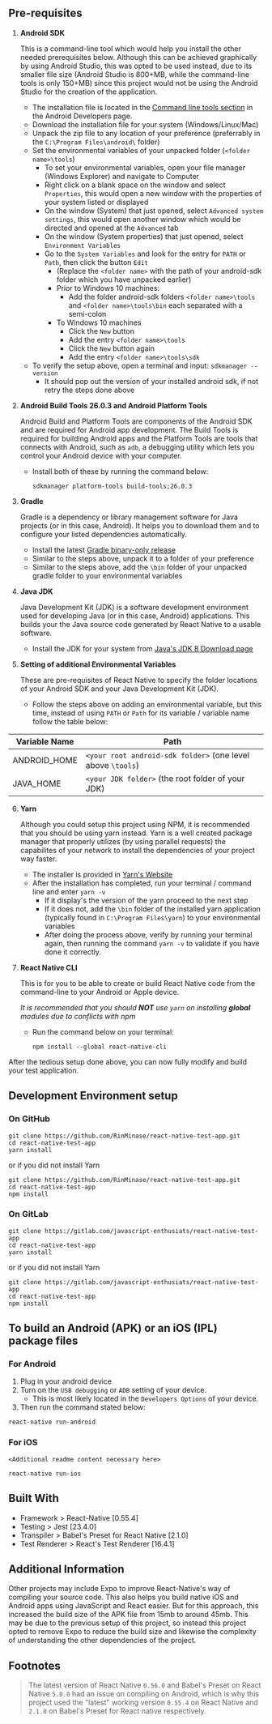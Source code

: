 ## Pre-requisites
1. **Android SDK**

    This is a command-line tool which would help you install the other needed prerequisites below. Although this can be achieved graphically by using Android Studio, this was opted to be used instead, due to its smaller file size (Android Studio is 800+MB, while the command-line tools is only 150+MB) since this project would not be using the Android Studio for the creation of the application.
	
	- The installation file is located in the [Command line tools section](https://developer.android.com/studio/#command-tools) in the Android Developers page.
	- Download the installation file for your system (Windows/Linux/Mac)
	- Unpack the zip file to any location of your preference (preferrably in the `C:\Program Files\android\` folder)
	- Set the environmental variables of your unpacked folder (`<folder name>\tools`)
		- To set your environmental variables, open your file manager (Windows Explorer) and navigate to Computer
		- Right click on a blank space on the window and select `Properties`, this would open a new window with the properties of your system listed or displayed
		- On the window (System) that just opened, select `Advanced system settings`, this would open another window which would be directed and opened at the `Advanced` tab
		- On the window (System properties) that just opened, select `Environment Variables`
		- Go to the `System Variables` and look for the entry for `PATH` or `Path`, then click the button `Edit`
			- (Replace the `<folder name>` with the path of your android-sdk folder which you have unpacked earlier)
			- Prior to Windows 10 machines:
				- Add the folder android-sdk folders `<folder name>\tools` and `<folder name>\tools\bin` each separated with a semi-colon
			- To Windows 10 machines
				- Click the `New` button
				- Add the entry `<folder name>\tools`
				- Click the `New` button again
				- Add the entry `<folder name>\tools\sdk`
	- To verify the setup above, open a terminal and input: `sdkmanager --version`
		- It should pop out the version of your installed android sdk, if not retry the steps done above
		
2. **Android Build Tools 26.0.3 and Android Platform Tools**

    Android Build and Platform Tools are components of the Android SDK and are required for Android app development. The Build Tools is required for building Android apps and the  Platform Tools are tools that connects with Android, such as `adb`, a debugging utility which lets you control your Android device with your computer.
	
	- Install both of these by running the command below:
	
      `sdkmanager platform-tools build-tools;26.0.3`
	
3. **Gradle**

    Gradle is a dependency or library management software for Java projects (or in this case, Android). It helps you to download them and to configure your listed dependencies automatically.
	
	- Install the latest [Gradle binary-only release](https://gradle.org/releases/)
	- Similar to the steps above, unpack it to a folder of your preference
	- Similar to the steps above, add the `\bin` folder of your unpacked gradle folder to your environmental variables
	
4. **Java JDK**

    Java Development Kit (JDK) is a software development environment used for developing Java (or in this case, Android) applications. This builds your the Java source code generated by React Native to a usable software.
	
	- Install the JDK for your system from [Java's JDK 8 Download page](http://www.oracle.com/technetwork/java/javase/downloads/jdk8-downloads-2133151.html)
	
5. **Setting of additional Environmental Variables**

    These are pre-requisites of React Native to specify the folder locations of your Android SDK and your Java Development Kit (JDK).
	
	- Follow the steps above on adding an environmental variable, but this time, instead of using `PATH` or `Path` for its variable / variable name follow the table below:

| Variable Name | Path |
| --- | --- |
| ANDROID_HOME | `<your root android-sdk folder>` (one level above `\tools`) |
| JAVA_HOME | `<your JDK folder>` (the root folder of your JDK) |

6. **Yarn**

    Although you could setup this project using NPM, it is recommended that you should be using yarn instead. Yarn is a well created package manager that properly utilizes (by using parallel requests) the capabilites of your network to install the dependencies of your project way faster.
	
	- The installer is provided in [Yarn's Website](https://yarnpkg.com/en/)
	- After the installation has completed, run your terminal / command line and enter `yarn -v`
		- If it display's the version of the yarn proceed to the next step
		- If it does not, add the `\bin` folder of the installed yarn application (typically found in `C:\Program Files\yarn`) to your environmental variables
		- After doing the process above, verify by running your terminal again, then running the command `yarn -v` to validate if you have done it correctly.
		
7. **React Native CLI**

    This is for you to be able to create or build React Native code from the command-line to your Android or Apple device.
	
	_It is recommended that you should **NOT** use `yarn` on installing **global** modules due to conflicts with npm_
	
	- Run the command below on your terminal:
	
	  `npm install --global react-native-cli` 

After the tedious setup done above, you can now fully modify and build your test application.

## Development Environment setup
### On GitHub
```
git clone https://github.com/RinMinase/react-native-test-app.git
cd react-native-test-app
yarn install
```
or if you did not install Yarn
```
git clone https://github.com/RinMinase/react-native-test-app.git
cd react-native-test-app
npm install
```

### On GitLab
```
git clone https://gitlab.com/javascript-enthusiats/react-native-test-app
cd react-native-test-app
yarn install
```
or if you did not install Yarn
```
git clone https://gitlab.com/javascript-enthusiats/react-native-test-app
cd react-native-test-app
npm install
```

## To build an Android (APK) or an iOS (IPL) package files

### For Android
1. Plug in your android device
2. Turn on the `USB debugging` or `ADB` setting of your device.
	- This is most likely located in the `Developers Options` of your device.
3. Then run the command stated below:
```
react-native run-android
```

### For iOS
`<Additional readme content necessary here>`
```
react-native run-ios
```

## Built With
- Framework > React-Native [0.55.4]
- Testing > Jest [23.4.0]
- Transpiler > Babel's Preset for React Native [2.1.0]
- Test Renderer > React's Test Renderer [16.4.1]

## Additional Information
Other projects may include Expo to improve React-Native's way of compiling your source code. This also helps you build native iOS and Android apps using JavaScript and React easier. But for this approach, this increased the build size of the APK file from 15mb to around 45mb. This may be due to the previous setup of this project, so instead this project opted to remove Expo to reduce the build size and likewise the complexity of understanding the other dependencies of the project.

## Footnotes
> The latest version of React Native `0.56.0` and Babel's Preset on React Native `5.0.0` had an issue on compiling on Android, which is why this project used the "latest" working version `0.55.4` on React Native and `2.1.0` on Babel's Preset for React native respectively.
